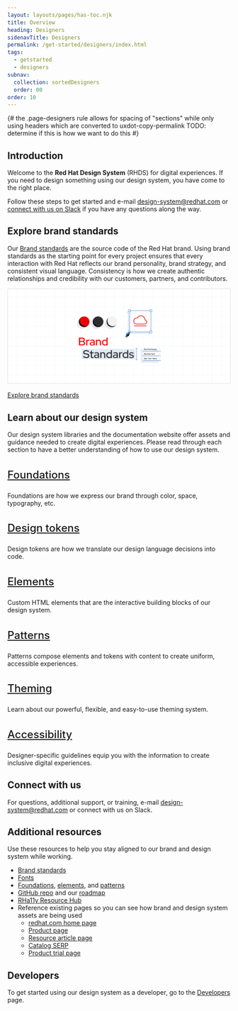 ```yaml
---
layout: layouts/pages/has-toc.njk
title: Overview
heading: Designers
sidenavTitle: Designers
permalink: /get-started/designers/index.html
tags:
  - getstarted
  - designers
subnav:
  collection: sortedDesigners
  order: 00
order: 10
---
```


<link rel="stylesheet"
      href="/assets/packages/@rhds/elements/elements/rh-table/rh-table-lightdom.css"
      data-helmet>
<link rel="stylesheet"
      href="/assets/packages/@rhds/elements/elements/rh-tile/rh-tile-lightdom.css"
      data-helmet>

<script type="module" data-helmet>
  import '@uxdot/elements/uxdot-example.js';
  import '@rhds/elements/rh-alert/rh-alert.js';
  import '@rhds/elements/rh-accordion/rh-accordion.js';
  import '@rhds/elements/rh-table/rh-table.js';
  import '@rhds/elements/rh-tile/rh-tile.js';
  import '@rhds/elements/rh-cta/rh-cta.js';
</script>

{#
  the .page-designers rule allows for spacing of "sections" while only using
  headers which are converted to uxdot-copy-permalink
  TODO: determine if this is how we want to do this
#}

<style data-helmet>
  .page-overview .container {
    uxdot-copy-permalink:not(:first-of-type) {
      margin-block-start: var(--rh-space-5xl, 80px);
    }

    uxdot-copy-permalink:not(:first-of-type) + uxdot-copy-permalink {
      margin-block-start: var(--rh-space-2xl, 32px);
    }

    ul {
      font-size: var(--rh-font-size-body-text-lg, 1.125rem);
      margin-block-end: var(--rh-space-2xl, 32px);
    }
  }

  #learn-about-grid {
    margin-block-start: var(--rh-space-2xl, 32px);
    & h3 {
      font-size: var(--rh-font-size-heading-sm, 1.5rem);
      font-weight: var(--rh-font-weight-heading-medium, 500);
    }
  }
</style>

## Introduction

Welcome to the **Red Hat Design System** (RHDS) for digital experiences. If you
need to design something using our design system, you have come to the right
place.

Follow these steps to get started and e-mail 
[design-system@redhat.com][designsystemredhatcom] or [connect with us
on Slack][connectslack] if you have any questions along the way.

## Explore brand standards

Our [Brand standards][brandstandards] are the source code of the Red Hat brand. 
Using brand standards as the starting point for every project ensures that every 
interaction with Red Hat reflects our brand personality, brand strategy, and 
consistent visual language. Consistency is how we create authentic relationships 
and credibility with our customers, partners, and contributors.

<uxdot-example color-palette="lightest" variant="full" no-border>
  <img alt="The text 'Brand Standards' with small illustrations of color swatches, dropdown element, and resizing an icon"
       src="brand-standards.png">
</uxdot-example>

<rh-cta><a href="https://www.redhat.com/en/about/brand/standards">Explore brand standards</a></rh-cta>

## Learn about our design system

Our design system libraries and the documentation website offer assets and
guidance needed to create digital experiences. Please read through each section
to have a better understanding of how to use our design system.

<div id="learn-about-grid" class="grid xs-two-columns sm-three-columns">
  <rh-tile>
    <rh-icon slot="icon" set="standard" icon="website-system"></rh-icon>
    <h3 slot="headline"><a href="/foundations">Foundations</a></h3>
    <p>Foundations are how we express our brand through color, space, typography, etc.</p>
  </rh-tile>
  <rh-tile>
    <rh-icon slot="icon" set="standard" icon="toolbox"></rh-icon>
    <h3 slot="headline"><a href="/tokens">Design tokens</a></h3>
    <p>Design tokens</a> are how we translate our design language decisions into code.</p>
  </rh-tile>
  <rh-tile>
    <rh-icon slot="icon" set="standard" icon="interoperability"></rh-icon>
    <h3 slot="headline"><a href="/elements">Elements</a></h3>
    <p>Custom HTML elements that are the interactive building blocks of our design system.</p>
  </rh-tile>
  <rh-tile>
    <rh-icon slot="icon" set="standard" icon="blueprints"></rh-icon>
    <h3 slot="headline"><a href="/patterns">Patterns</a></h3>
    <p>Patterns compose elements and tokens with content to create uniform, accessible experiences.</p>
  </rh-tile>
  <rh-tile>
    <rh-icon slot="icon" set="standard" icon="paint-roller"></rh-icon>
    <h3 slot="headline"><a href="/theming">Theming</a></h3>
    <p>Learn about our powerful, flexible, and easy-to-use theming system.</p>
  </rh-tile>
  <rh-tile>
    <rh-icon slot="icon" set="standard" icon="wheelchair-accessible"></rh-icon>
    <h3 slot="headline"><a href="/accessibility/design/">Accessibility</a></h3>
    <p>Designer-specific guidelines equip you with the information to create inclusive digital experiences.</p>
  </rh-tile>
</div>

## Connect with us

For questions, additional support, or training, e-mail
[design-system@redhat.com][designsystemredhatcom] or connect with us on Slack.

## Additional resources
Use these resources to help you stay aligned to our brand and design system while working.

-   [Brand standards][brandstandards]
-   [Fonts][fonts]
-   [Foundations][foundations], [elements][elements], and
    [patterns][patterns]
-   [GitHub repo][githuborg] and our [roadmap][roadmap]
-   [RHa11y Resource Hub][rha11yresourcehub]
-   Reference existing pages so you can see how brand and design system
    assets are being used
    -   [redhat.com home page][redhatcomhomepage]
    -   [Product page][productpage]
    -   [Resource article page][resourcearticlepage]
    -   [Catalog SERP][catalogserp]
    -   [Product trial page][producttrialpage]

<uxdot-feedback>
  <h2>Developers</h2>
  <p>To get started using our design system as a developer, go to the <a href="get-started/developers">Developers</a> page.</p>
</uxdot-feedback>

[brandstandards]: https://www.redhat.com/en/about/brand/standards
[catalogserp]: https://catalog.redhat.com/software/search?functionalCategories=AI%20%26%20machine%20learning
[connectslack]: /support/#contact-us
[createanissue]: https://github.com/RedHat-UX/red-hat-design-system/issues/new/choose
[designsystemredhatcom]: mailto:design-system@redhat.com
[elements]: /elements
[fonts]: https://github.com/RedHatOfficial/RedHatFont
[foundations]: /foundations
[githuborg]: https://github.com/RedHat-UX
[githubrepo]: https://github.com/RedHat-UX/red-hat-design-system
[patterns]: /patterns
[productpage]: https://www.redhat.com/en/technologies/cloud-computing/openshift
[producttrialpage]: https://www.redhat.com/en/technologies/linux-platforms/enterprise-linux/server/trial
[redhatcomhomepage]: https://redhat.com/
[resourcearticlepage]: https://www.redhat.com/en/topics/cloud-computing/what-are-cloud-services
[rha11yresourcehub]: https://github.com/hellogreg/rha11y-tools
[roadmap]: https://ux.redhat.com/about/roadmap/
